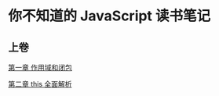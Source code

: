 # 你不知道的 JavaScript 读书笔记

## 上卷

[第一章 作用域和闭包](https://github.com/muzqi/you-dont-know-js/blob/master/%E4%B8%8A%E5%8D%B7/%E7%AC%AC%E4%B8%80%E7%AB%A0%20%E4%BD%9C%E7%94%A8%E5%9F%9F%E5%92%8C%E9%97%AD%E5%8C%85.md)

[第二章 this 全面解析](https://github.com/muzqi/you-dont-know-js/blob/master/%E4%B8%8A%E5%8D%B7/%E7%AC%AC%E4%BA%8C%E7%AB%A0%20this%20%E5%85%A8%E9%9D%A2%E8%A7%A3%E6%9E%90.md)

